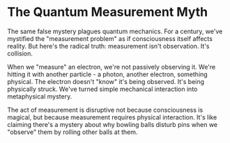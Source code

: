 # The Quantum Measurement Myth

The same false mystery plagues quantum mechanics. For a century, we've mystified the "measurement problem" as if consciousness itself affects reality. But here's the radical truth: measurement isn't observation. It's collision.

When we "measure" an electron, we're not passively observing it. We're hitting it with another particle - a photon, another electron, something physical. The electron doesn't "know" it's being observed. It's being physically struck. We've turned simple mechanical interaction into metaphysical mystery.

The act of measurement is disruptive not because consciousness is magical, but because measurement requires physical interaction. It's like claiming there's a mystery about why bowling balls disturb pins when we "observe" them by rolling other balls at them.
